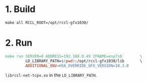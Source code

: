 # 1. Build
```makefile
make all RCCL_ROOT=/opt/rccl-gfx1030/
```

# 2. Run
```makefile
make run SERVER=0 ADDRESS=192.168.0.49 IFNAME=enp7s0	    \
		 LD_LIBRARY_PATH=$(pwd):/opt/rccl-gfx1030/lib		\
		 ADDITIONAL_ENV=HSA_OVERRIDE_GFX_VERSION=10.3.0
```

`librccl-net-tcpx.so` in the `LD_LIBRARY_PATH`.
